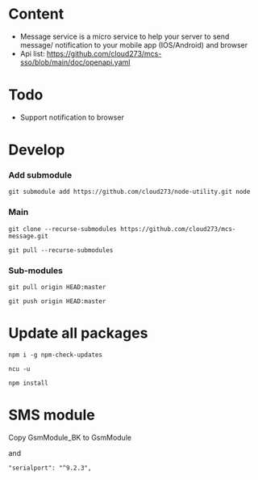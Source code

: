 # Content

- Message service is a micro service to help your server to send message/ notification to your mobile app (IOS/Android) and browser
- Api list: https://github.com/cloud273/mcs-sso/blob/main/doc/openapi.yaml

# Todo

- Support notification to browser

# Develop


### Add submodule

`
git submodule add https://github.com/cloud273/node-utility.git node
`

### Main

`
git clone --recurse-submodules https://github.com/cloud273/mcs-message.git
`

`
git pull --recurse-submodules
`

### Sub-modules

`
git pull origin HEAD:master
`

`
git push origin HEAD:master
`


# Update all packages

`
npm i -g npm-check-updates
`

`
ncu -u
`

`
npm install
`

# SMS module

Copy GsmModule_BK to GsmModule

and

`
"serialport": "^9.2.3",
`

